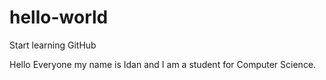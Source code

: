 # hello-world

Start learning GitHub

Hello Everyone my name is Idan and I am a student for Computer Science.
